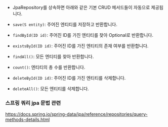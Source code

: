 - JpaRepository를 상속하면 아래와 같은 기본 CRUD 메서드들이 자동으로 제공됩니다.

- `save(S entity)`: 주어진 엔티티를 저장하고 반환합니다.
- `findById(ID id)`: 주어진 ID를 가진 엔티티를 찾아 Optional로 반환합니다.
- `existsById(ID id)`: 주어진 ID를 가진 엔티티의 존재 여부를 반환합니다.
- `findAll()`: 모든 엔티티를 찾아 반환합니다.
- `count()`: 엔티티의 총 수를 반환합니다.
- `deleteById(ID id)`: 주어진 ID를 가진 엔티티를 삭제합니다.
- `deleteAll()`: 모든 엔티티를 삭제합니다.

### 스프링 쿼리 jpa 문법 관련
https://docs.spring.io/spring-data/jpa/reference/repositories/query-methods-details.html
